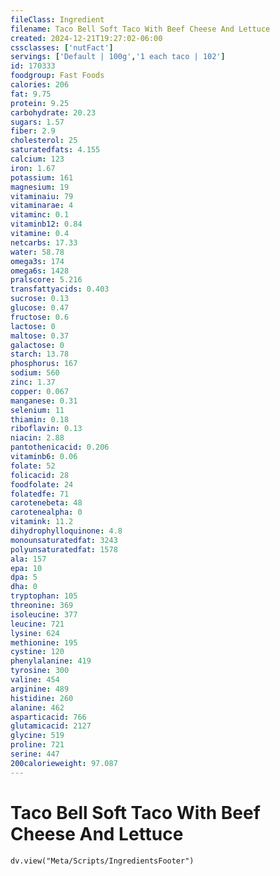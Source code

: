 ```yaml
---
fileClass: Ingredient
filename: Taco Bell Soft Taco With Beef Cheese And Lettuce
created: 2024-12-21T19:27:02-06:00
cssclasses: ['nutFact']
servings: ['Default | 100g','1 each taco | 102']
id: 170333
foodgroup: Fast Foods
calories: 206
fat: 9.75
protein: 9.25
carbohydrate: 20.23
sugars: 1.57
fiber: 2.9
cholesterol: 25
saturatedfats: 4.155
calcium: 123
iron: 1.67
potassium: 161
magnesium: 19
vitaminaiu: 79
vitaminarae: 4
vitaminc: 0.1
vitaminb12: 0.84
vitamine: 0.4
netcarbs: 17.33
water: 58.78
omega3s: 174
omega6s: 1428
pralscore: 5.216
transfattyacids: 0.403
sucrose: 0.13
glucose: 0.47
fructose: 0.6
lactose: 0
maltose: 0.37
galactose: 0
starch: 13.78
phosphorus: 167
sodium: 560
zinc: 1.37
copper: 0.067
manganese: 0.31
selenium: 11
thiamin: 0.18
riboflavin: 0.13
niacin: 2.88
pantothenicacid: 0.206
vitaminb6: 0.06
folate: 52
folicacid: 28
foodfolate: 24
folatedfe: 71
carotenebeta: 48
carotenealpha: 0
vitamink: 11.2
dihydrophylloquinone: 4.8
monounsaturatedfat: 3243
polyunsaturatedfat: 1578
ala: 157
epa: 10
dpa: 5
dha: 0
tryptophan: 105
threonine: 369
isoleucine: 377
leucine: 721
lysine: 624
methionine: 195
cystine: 120
phenylalanine: 419
tyrosine: 300
valine: 454
arginine: 489
histidine: 260
alanine: 462
asparticacid: 766
glutamicacid: 2127
glycine: 519
proline: 721
serine: 447
200calorieweight: 97.087
---
```


# Taco Bell Soft Taco With Beef Cheese And Lettuce

```dataviewjs
dv.view("Meta/Scripts/IngredientsFooter")
```